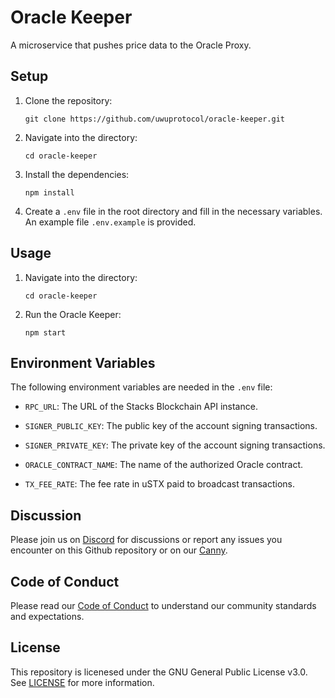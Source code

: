 # Oracle Keeper
A microservice that pushes price data to the Oracle Proxy.

## Setup
1. Clone the repository: 
    ```
    git clone https://github.com/uwuprotocol/oracle-keeper.git
    ```

2. Navigate into the directory: 
    ```
    cd oracle-keeper
    ```

3. Install the dependencies: 
    ```
    npm install
    ```

4. Create a `.env` file in the root directory and fill in the necessary variables. An example file `.env.example` is provided.

## Usage
1. Navigate into the directory: 
    ```
    cd oracle-keeper
    ```
    
2. Run the Oracle Keeper:
    ```
    npm start
    ```

## Environment Variables

The following environment variables are needed in the `.env` file:

- `RPC_URL`: The URL of the Stacks Blockchain API instance.

- `SIGNER_PUBLIC_KEY`: The public key of the account signing transactions.

- `SIGNER_PRIVATE_KEY`: The private key of the account signing transactions.

- `ORACLE_CONTRACT_NAME`: The name of the authorized Oracle contract.

- `TX_FEE_RATE`: The fee rate in uSTX paid to broadcast transactions.

## Discussion
Please join us on [Discord](http://chat.uwu.cash) for discussions or report any issues you encounter on this Github repository or on our [Canny](https://uwu.canny.io).

## Code of Conduct
Please read our [Code of Conduct](CODE_OF_CONDUCT.md) to understand our community standards and expectations.

## License

This repository is licenesed under the GNU General Public License v3.0. See [LICENSE](LICENSE) for more information.

